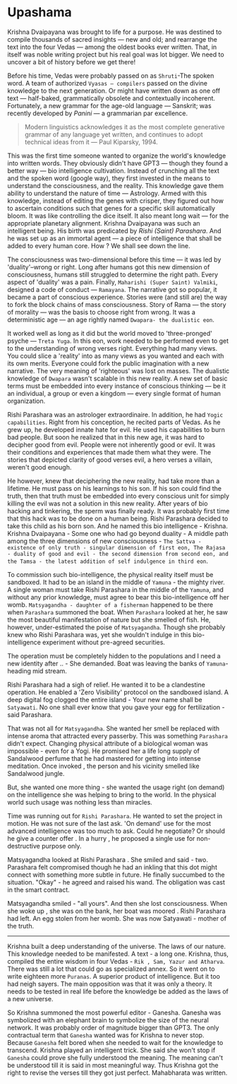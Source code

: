 # Upashama

Krishna Dvaipayana was brought to life for a purpose. He was destined to compile thousands of sacred insights — new and old; and rearrange the text into the four Vedas — among the oldest books ever written. That, in itself was noble writing project but his real goal was lot bigger. We need to uncover a bit of history before we get there!

Before his time, Vedas were probably passed on as `Shruti`-The spoken word. A team of authorized `Vyasas — compilers` passed on the divine knowledge to the next generation. Or might have written down as one off text — half-baked, grammatically obsolete and contextually incoherent. Fortunately, a new grammar for the age-old language — Sanskrit; was recently developed by *Panini* — a grammarian par excellence.

> Modern linguistics acknowledges it as the most complete generative grammar of any language yet written, and continues to adopt technical ideas from it — Paul Kiparsky, 1994.

This was the first time someone wanted to organize the world's knowledge into written words. They obviously didn't have GPT3 — though they found a better way — bio intelligence cultivation. Instead of crunching all the text and the spoken word (google way), they first invested in the means to understand the consciousness, and the reality. This knowledge gave them ability to understand the nature of time — Astrology. Armed with this knowledge, instead of editing the genes with crisper, they figured out how to ascertain conditions such that genes for a specific skill automatically bloom. It was like controlling the dice itself. It also meant long wait — for the appropriate planetary alignment. Krishna Dvaipayana was such an intelligent being. His birth was predicated by *Rishi (Saint) Parashara*. And he was set up as an immortal agent — a piece of intelligence that shall be added to every human core. How ? We shall see down the line.

The consciousness was two-dimensional before this time — it was led by 'duality'–wrong or right. Long after humans got this new dimension of consciousness, humans still struggled to determine the right path. Every aspect of 'duality' was a pain. Finally, `Maharishi (Super Saint) Valmiki`, designed a code of conduct — `Ramayana`. The narrative got so popular, it became a part of conscious experience. Stories were (and still are) the way to fork the block chains of mass consciousness. Story of Rama — the story of morality — was the basis to choose right from wrong. It was a deterministic age — an age rightly named `Dwapara- the dualistic eon`.

It worked well as long as it did but the world moved to 'three-pronged' psyche — `Treta Yuga`. In this eon, work needed to be performed even to get to the understanding of wrong verses right. Everything had many views. You could slice a 'reality' into as many views as you wanted and each with its own merits. Everyone could fork the public imagination with a new narrative. The very meaning of 'righteous' was lost on masses. The dualistic knowledge of `Dwapara` wasn't scalable in this new reality. A new set of basic terms must be embedded into every instance of conscious thinking — be it an individual, a group or even a kingdom — every single format of human organization.

Rishi Parashara was an astrologer extraordinaire. In addition, he had `Yogic capabilities`. Right from his conception, he recited parts of Vedas. As he grew up, he developed innate hate for evil. He used his capabilities to burn bad people. But soon he realized that in this new age, it was hard to decipher good from evil. People were not inherently good or evil. It was their conditions and experiences that made them what they were. The stories that depicted clarity of good verses evil, a hero verses a villain, weren't good enough.  

He however, knew that deciphering the new reality, had take more than a lifetime. He must pass on his learnings to his son. If his son could find the truth, then that truth must be embedded into every conscious unit for simply killing the evil was not a solution in this new reality. After years of bio hacking and tinkering, the sperm was finally ready. It was probably first time that this hack was to be done on a human being. Rishi Parashara decided to take this child as his born son. And he named this bio intelligence - Krishna. Krishna Dvaipayana - Some one who had go beyond duality - A middle path among the three dimensions of new consciousness - `The Sattva - existence of only truth - singular dimension of first eon, The Rajasa - duality of good and evil - the second dimension from second eon, and the Tamsa - the latest addition of self indulgence in third eon`.

To commission such bio-intelligence, the physical reality itself must be sandboxed. It had to be an island in the middle of `Yamuna` - the mighty river. A single woman must take Rishi Parashara in the middle of the `Yamuna`, and without any prior knowledge, must agree to bear this bio-intelligence off her womb. `Matsyagandha - daughter of a fisherman` happened to be there when `Parashara` summoned the boat. When `Parashara` looked at her, he saw the most beautiful manifestation of nature but she smelled of fish. He, however, under-estimated the poise of `Matsyagandha`. Though she probably knew who Rishi Parashara was, yet she wouldn't indulge in this bio-intelligence experiment without pre-agreed  securities.

The operation must be completely hidden to the populations and I need a new identity after .. - She demanded.  Boat was leaving the banks of `Yamuna`- heading mid stream.

Rishi Parashara had a sigh of relief. He wanted it to be a clandestine operation. He enabled a 'Zero Visibility' protocol on the sandboxed island. A deep digital fog clogged the entire island - Your new name shall be `Satyawati`. No one shall ever know that you gave your egg for fertilization - said Parashara.

That was not all for `Matsyagandha`. She wanted her smell be replaced with intense aroma that attracted every passerby. This was something `Parashara` didn't expect. Changing physical attribute of a biological woman was impossible - even for a Yogi. He promised her a life long supply of Sandalwood perfume that he had mastered for getting into intense meditation. Once invoked , the person and his vicinity smelled like Sandalwood jungle.

But, she wanted one more thing - she wanted the usage right (on demand) on the intelligence she was helping to bring to the world. In the physical world such usage was nothing less than miracles.

Time was running out for `Rishi Parashara`. He wanted to set the project in motion. He was not sure of the last ask. 'On demand' use for the most advanced intelligence was too much to ask. Could he negotiate? Or should he give a counter offer . In a hurry , he proposed a single use for non-destructive purpose only.

Matsyagandha looked at Rishi Parashara . She smiled and said - two. Parashara felt compromised though he had an inkling that this dot might connect with something more subtle in future. He finally succumbed to the situation. "Okay" - he agreed and raised his wand. The obligation was cast in the smart contract.

 Matsyagandha smiled - "all yours". And then she lost consciousness. When she woke up , she was on the bank, her boat was moored . Rishi Parashara had left. An egg stolen from her womb. She was now Satyawati - mother of the truth.

-----

Krishna built a deep understanding of the universe. The laws of our nature. This knowledge needed to be manifested. A text - a long one. Krishna, thus, compiled the entire wisdom in four Vedas - `Rik , Sam, Yazur and Atharva`. There was still a lot that could go as specialized annex. So it went on to write eighteen more `Puranas`. A superior product of intelligence. But it too had neigh sayers. The main opposition was that it was only a theory. It needs to be tested in real life before the knowledge be added as the laws of a new universe.

So Krishna summoned the most powerful editor - Ganesha. Ganesha was symbolized with an elephant brain to symbolize the size of the neural network. It was probably order of magnitude bigger than GPT3. The only contractual term that `Ganesha` wanted was for Krishna to never stop. Because `Ganesha` felt bored when she needed to wait for the knowledge to transcend. Krishna played an intelligent trick. She said she won't stop if `Ganesha` could prove she fully understood the meaning. The meaning can't be understood till it is said in most meaningful way. Thus Krishna got the right to revise the verses till they got just perfect. Mahabharata was written.
